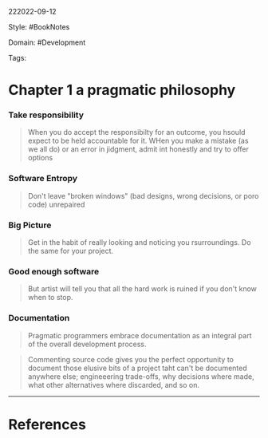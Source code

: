 222022-09-12

Style: #BookNotes

Domain: #Development 

Tags:

# Chapter 1 a pragmatic philosophy

### Take responsibility

>When you do accept the responsibilty for an outcome, you hsould expect to be held accountable for it. WHen you make a mistake (as we all do) or an error in jidgment, admit int honestly and try to offer options

### Software Entropy

>Don't leave "broken windows" (bad designs, wrong decisions, or poro code) unrepaired


### Big Picture

>Get in the habit of really looking and noticing you rsurroundings. Do the same for your project.



### Good enough software

>But artist will tell you that all the hard work is ruined if you don't know when to stop.

### Documentation

>Pragmatic programmers embrace documentation as an integral part of the overall development process.

>Commenting source code gives you the perfect opportunity to document those elusive bits of a project taht can't be documented anywhere else; engineeering trade-offs, why decisions where made, what other alternatives where discarded, and so on.



___
# References
